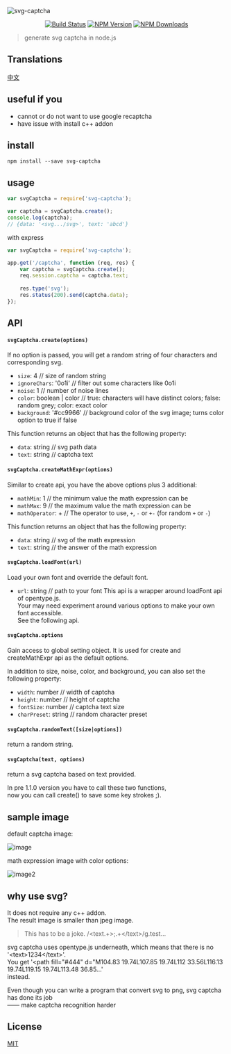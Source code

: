 ![svg-captcha](media/header.png)

<div align="center">

[![Build Status](https://img.shields.io/travis/lemonce/svg-captcha/master.svg?style=flat-square)](https://travis-ci.org/lemonce/svg-captcha)
[![NPM Version](https://img.shields.io/npm/v/svg-captcha.svg?style=flat-square)](https://www.npmjs.com/package/svg-captcha)
[![NPM Downloads](https://img.shields.io/npm/dm/svg-captcha.svg?style=flat-square)](https://www.npmjs.com/package/svg-captcha)

</div>

> generate svg captcha in node.js

## Translations
[中文](README_CN.md)

## useful if you

- cannot or do not want to use google recaptcha
- have issue with install c++ addon

## install
```
npm install --save svg-captcha
```

## usage
```Javascript
var svgCaptcha = require('svg-captcha');

var captcha = svgCaptcha.create();
console.log(captcha);
// {data: '<svg.../svg>', text: 'abcd'}
```
with express
```Javascript
var svgCaptcha = require('svg-captcha');

app.get('/captcha', function (req, res) {
	var captcha = svgCaptcha.create();
	req.session.captcha = captcha.text;
	
	res.type('svg');
	res.status(200).send(captcha.data);
});
```

## API

#### `svgCaptcha.create(options)`  
If no option is passed, you will get a random string of four characters and corresponding svg.  
  
* `size`: 4 // size of random string  
* `ignoreChars`: '0o1i' // filter out some characters like 0o1i  
* `noise`: 1 // number of noise lines  
* `color`: boolean | color // true: characters will have distinct colors; false: random grey; color: exact color
* `background`: '#cc9966' // background color of the svg image; turns color option to true if false  

This function returns an object that has the following property:
* `data`: string // svg path data
* `text`: string // captcha text

#### `svgCaptcha.createMathExpr(options)`  
Similar to create api, you have the above options plus 3 additional:
* `mathMin`: 1 // the minimum value the math expression can be
* `mathMax`: 9 // the maximum value the math expression can be
* `mathOperator`: + // The operator to use, `+`, `-` or `+-` (for random `+` or `-`)

This function returns an object that has the following property:
* `data`: string // svg of the math expression
* `text`: string // the answer of the math expression

#### `svgCaptcha.loadFont(url)`
Load your own font and override the default font.
* `url`: string // path to your font
This api is a wrapper around loadFont api of opentype.js.  
Your may need experiment around various options to make your own font accessible.  
See the following api.

#### `svgCaptcha.options`
Gain access to global setting object. 
It is used for create and createMathExpr api as the default options.  
  
In addition to size, noise, color, and background, you can also set the following property:
* `width`: number // width of captcha
* `height`: number // height of captcha
* `fontSize`: number // captcha text size
* `charPreset`: string // random character preset

#### `svgCaptcha.randomText([size|options])`  
return a random string.
#### `svgCaptcha(text, options)`
return a svg captcha based on text provided.  

In pre 1.1.0 version you have to call these two functions,  
now you can call create() to save some key strokes ;).

## sample image
default captcha image:

![image](media/example.png)

math expression image with color options:

![image2](media/example-2.png)

## why use svg?

It does not require any c++ addon.  
The result image is smaller than jpeg image.

> This has to be a joke. /\<text.+\>;.+\<\/text\>/g.test...

svg captcha uses opentype.js underneath, which means that there is no
'&lt;text&gt;1234&lt;/text&gt;'.  
You get
'&lt;path fill="#444" d="M104.83 19.74L107.85 19.74L112 33.56L116.13 19.74L119.15 19.74L113.48 36.85...'  
instead.  
  
Even though you can write a program that convert svg to png, svg captcha has done its job  
—— make captcha recognition harder

## License
[MIT](LICENSE.md)
